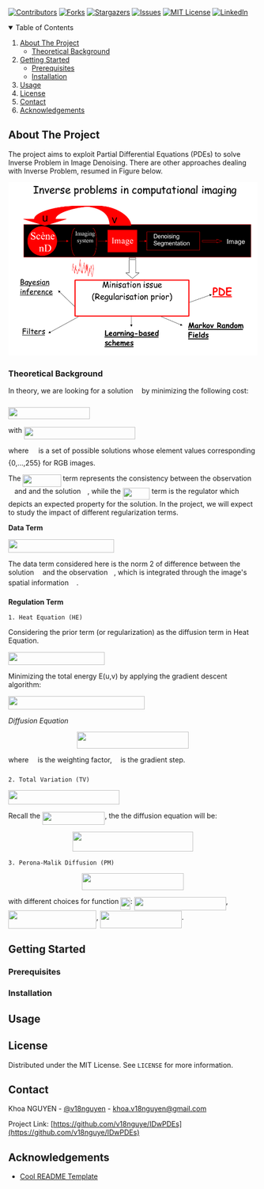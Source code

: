 [![Contributors][contributors-shield]][contributors-url]
[![Forks][forks-shield]][forks-url]
[![Stargazers][stars-shield]][stars-url]
[![Issues][issues-shield]][issues-url]
[![MIT License][license-shield]][license-url]
[![LinkedIn][linkedin-shield]][linkedin-url]


<!-- TABLE OF CONTENTS -->
<details open="open">
  <summary>Table of Contents</summary>
  <ol>
    <li>
      <a href="#about-the-project">About The Project</a>
      <ul>
        <li><a href="#theoretical-background">Theoretical Background</a></li>
      </ul>
    </li>
    <li>
      <a href="#getting-started">Getting Started</a>
      <ul>
        <li><a href="#prerequisites">Prerequisites</a></li>
        <li><a href="#installation">Installation</a></li>
      </ul>
    </li>
    <li><a href="#usage">Usage</a></li>
    <li><a href="#license">License</a></li>
    <li><a href="#contact">Contact</a></li>
    <li><a href="#acknowledgements">Acknowledgements</a></li>
  </ol>
</details>

<!-- ABOUT THE PROJECT -->
## About The Project

The project aims to exploit Partial Differential Equations (PDEs) to solve Inverse Problem in Image Denoising. There are other
approaches dealing with Inverse Problem, resumed in Figure below.

![Alt](images/ci.png)

### Theoretical Background
In theory, we are looking for a solution <img src="svgs/9a816d3409cff0a970fc73cfd9ea3e75.svg?invert_in_darkmode" align=middle width=9.41027339999999pt height=22.831056599999986pt/> by minimizing the following cost:

<img src="svgs/2101f41ba7f16ddcc28beb79496af43b.svg?invert_in_darkmode" align=middle width=165.32312444999997pt height=24.65753399999998pt/>

with <img src="svgs/0ba7c2f345c9d47ed4fce8b4b568f1e4.svg?invert_in_darkmode" align=middle width=224.90869169999996pt height=24.65753399999998pt/>

where <img src="svgs/e06ba62f2bfed5cf8a0fae61c45d4ac8.svg?invert_in_darkmode" align=middle width=11.92007189999999pt height=22.465723500000017pt/> is a set of possible solutions whose element values corresponding {0,...,255} for RGB images.

The <img src="svgs/a073111060fab93e704125a7248622dc.svg?invert_in_darkmode" align=middle width=77.08567184999998pt height=24.65753399999998pt/> term represents the consistency between the observation <img src="svgs/6c4adbc36120d62b98deef2a20d5d303.svg?invert_in_darkmode" align=middle width=8.55786029999999pt height=14.15524440000002pt/> and and the solution <img src="svgs/6dbb78540bd76da3f1625782d42d6d16.svg?invert_in_darkmode" align=middle width=9.41027339999999pt height=14.15524440000002pt/>, while the <img src="svgs/e301f098c314cbae7c79e4621a1d8732.svg?invert_in_darkmode" align=middle width=54.67258994999999pt height=24.65753399999998pt/>
term is the regulator which depicts an expected property for the solution. In the project, we will expect to study the impact of different
regularization terms.

**Data Term**

<img src="svgs/3006af981807a1b114110bc539ed06d2.svg?invert_in_darkmode" align=middle width=214.04469075000003pt height=26.76175259999998pt/>

The data term considered here is the norm 2 of difference between the solution <img src="svgs/6dbb78540bd76da3f1625782d42d6d16.svg?invert_in_darkmode" align=middle width=9.41027339999999pt height=14.15524440000002pt/> and the observation <img src="svgs/6c4adbc36120d62b98deef2a20d5d303.svg?invert_in_darkmode" align=middle width=8.55786029999999pt height=14.15524440000002pt/>,
which is integrated through the image's spatial information <img src="svgs/9432d83304c1eb0dcb05f092d30a767f.svg?invert_in_darkmode" align=middle width=11.87217899999999pt height=22.465723500000017pt/>.

**Regulation Term**

    1. Heat Equation (HE)

Considering the prior term (or regularization) as the diffusion term in Heat Equation.

<img src="svgs/c5d840bcd826ed7386598ceb615b22b9.svg?invert_in_darkmode" align=middle width=195.41848094999997pt height=26.76175259999998pt/>

Minimizing the total energy E(u,v) by applying the gradient descent algorithm:

<img src="svgs/5f5d5a71b9cfc51ccae3a428a0d02fb4.svg?invert_in_darkmode" align=middle width=276.09008789999996pt height=27.91243950000002pt/>

*Diffusion Equation* <p align="center"><img src="svgs/b0961e021c3aae53bcabdc16e5ebb0ad.svg?invert_in_darkmode" align=middle width=225.3818193pt height=33.81208709999999pt/></p>

where <img src="svgs/c745b9b57c145ec5577b82542b2df546.svg?invert_in_darkmode" align=middle width=10.57650494999999pt height=14.15524440000002pt/> is the weighting factor, <img src="svgs/fd8be73b54f5436a5cd2e73ba9b6bfa9.svg?invert_in_darkmode" align=middle width=9.58908224999999pt height=22.831056599999986pt/> is the gradient step.

    2. Total Variation (TV)

<img src="svgs/dac99e99e78beb5f0231d3dc11827977.svg?invert_in_darkmode" align=middle width=225.30423464999998pt height=29.424786600000015pt/>

Recall the <img src="svgs/546dd4be76e9c449f1c24292d8388015.svg?invert_in_darkmode" align=middle width=126.79641974999997pt height=26.76175259999998pt/>, the the diffusion equation will be:

<p align="center"><img src="svgs/8e1c61591bc91255742b6f3255157ce5.svg?invert_in_darkmode" align=middle width=243.70668464999997pt height=39.452455349999994pt/></p>

    3. Perona-Malik Diffusion (PM)

<p align="center"><img src="svgs/b256480742a6d10c9112211bef7db882.svg?invert_in_darkmode" align=middle width=205.91056529999997pt height=33.81208709999999pt/></p>

with different choices for function <img src="svgs/477e79c3356910b8ee9c9018d1997781.svg?invert_in_darkmode" align=middle width=19.89923759999999pt height=24.65753399999998pt/>: <img src="svgs/33b73b6041552a7e586557a60994802c.svg?invert_in_darkmode" align=middle width=185.28739349999998pt height=26.76175259999998pt/>, <img src="svgs/6461a38730e2d704ff15d39e298d4f90.svg?invert_in_darkmode" align=middle width=178.20977789999998pt height=37.07785289999999pt/>, <img src="svgs/d858960f01b8c92886cb25f5eb2e7b92.svg?invert_in_darkmode" align=middle width=164.92203585pt height=34.64863050000001pt/>.

<!-- GETTING STARTED -->
## Getting Started

### Prerequisites

### Installation

<!-- USAGE EXAMPLES -->
## Usage

<!-- LICENSE -->
## License

Distributed under the MIT License. See `LICENSE` for more information.

<!-- CONTACT -->
## Contact

Khoa NGUYEN - [@v18nguyen](https://twitter.com/v18nguyen) - khoa.v18nguyen@gmail.com

Project Link: [https://github.com/v18nguye/IDwPDEs](https://github.com/v18nguye/IDwPDEs)

<!-- ACKNOWLEDGEMENTS -->
## Acknowledgements
* [Cool README Template](https://github.com/othneildrew/Best-README-Template#built-with)

<!-- MARKDOWN LINKS & IMAGES -->
[contributors-shield]: https://img.shields.io/github/contributors/v18nguye/IDwPDEs.svg?style=for-the-badge
[contributors-url]: https://github.com/v18nguye/IDwPDEs/graphs/contributors
[forks-shield]: https://img.shields.io/github/forks/v18nguye/IDwPDEs.svg?style=for-the-badge
[forks-url]: https://github.com/v18nguye/IDwPDEs/network/members
[stars-shield]: https://img.shields.io/github/stars/v18nguye/IDwPDEs.svg?style=for-the-badge
[stars-url]: https://github.com/v18nguye/IDwPDEs/stargazers
[issues-shield]: https://img.shields.io/github/issues/v18nguye/IDwPDEs.svg?style=for-the-badge
[issues-url]: https://github.com/v18nguye/IDwPDEs/issues
[license-shield]: https://img.shields.io/github/license/v18nguye/IDwPDEs.svg?style=for-the-badge
[license-url]: https://github.com/v18nguye/IDwPDEs/blob/master/LICENSE.txt
[linkedin-shield]: https://img.shields.io/badge/-LinkedIn-black.svg?style=for-the-badge&logo=linkedin&colorB=555
[linkedin-url]: https://www.linkedin.com/in/khoa-nguyen-139b9b15b/